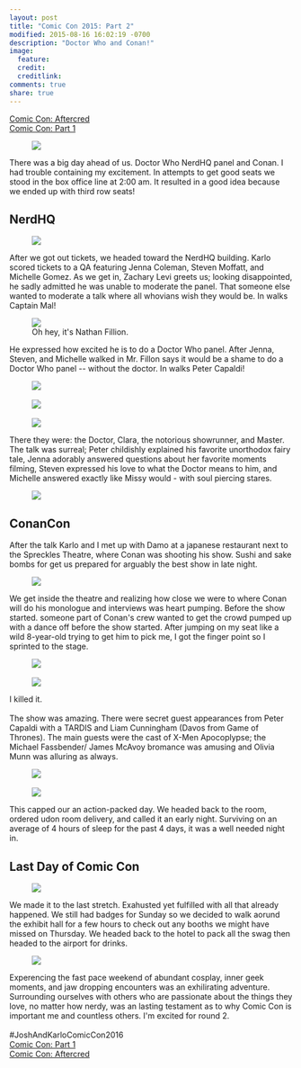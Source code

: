 ```yaml
---
layout: post
title: "Comic Con 2015: Part 2"
modified: 2015-08-16 16:02:19 -0700
description: "Doctor Who and Conan!"
image:
  feature: 
  credit: 
  creditlink: 
comments: true
share: true
---
```



<a href="/comic-con-2015-aftercred">Comic Con: Aftercred</a>
<br>
<a href="/comic-con-2015">Comic Con: Part 1</a>
<br>

<figure>
	<img src="/images/comiccon15/20.jpg">
</figure>
There was a big day ahead of us. Doctor Who NerdHQ panel and Conan. I had trouble containing my excitement. In attempts to get good seats we stood in the box office line at 2:00 am. It resulted in a good idea because we ended up with third row seats!

## NerdHQ
<figure>
	<img src="/images/comiccon15/16.png">
</figure>
After we got out tickets, we headed toward the NerdHQ building. Karlo scored tickets to a QA featuring Jenna Coleman, Steven Moffatt, and Michelle Gomez. As we get in, Zachary Levi greets us; looking disappointed, he sadly admitted he was unable to moderate the panel. That someone else wanted to moderate a talk where all whovians wish they would be. In walks Captain Mal!
<figure>
	<img src="/images/comiccon15/13.JPG">
	<figcaption>Oh hey, it's Nathan Fillion.</figcaption>
</figure>
He expressed how excited he is to do a Doctor Who panel. After Jenna, Steven, and Michelle walked in Mr. Fillon says it would be a shame to do a Doctor Who panel -- without the doctor. In walks Peter Capaldi!
<figure>
	<img src="/images/comiccon15/14.JPG">
	<br><br>
	<img src="/images/comiccon15/15.jpg">
	<br><br>
	<img src="/images/comiccon15/17.jpg">
</figure>
There they were: the Doctor, Clara, the notorious showrunner, and Master. The talk was surreal; Peter childishly explained his favorite unorthodox fairy tale, Jenna adorably answered questions about her favorite moments filming, Steven expressed his love to what the Doctor means to him, and Michelle answered exactly like Missy would - with soul piercing stares.
<figure>
	<img src="/images/comiccon15/18.jpg">
</figure>

## ConanCon
After the talk Karlo and I met up with Damo at a japanese restaurant next to the Spreckles Theatre, where Conan was shooting his show. Sushi and sake bombs for get us prepared for arguably the best show in late night. 
<figure>
	<img src="/images/comiccon15/19.jpg">
</figure>
We get inside the theatre and realizing how close we were to where Conan will do his monologue and interviews was heart pumping. Before the show started. someone part of Conan's crew wanted to get the crowd pumped up with a dance off before the show started. After jumping on my seat like a wild 8-year-old trying to get him to pick me, I got the finger point so I sprinted to the stage.
<figure>
	<img src="/images/comiccon15/21.jpg">
	<br><br>
	<img src="/images/comiccon15/22.jpg">
</figure>
I killed it.
<br><br>
The show was amazing. There were secret guest appearances from Peter Capaldi with a TARDIS and Liam Cunningham (Davos from Game of Thrones). The main guests were the cast of X-Men Apocoplypse; the Michael Fassbender/ James McAvoy bromance was amusing and Olivia Munn was alluring as always.
<figure>
	<img src="/images/comiccon15/23.jpg">
	<br><br>
	<img src="/images/comiccon15/24.jpg">
</figure>
This capped our an action-packed day. We headed back to the room, ordered udon room delivery, and called it an early night. Surviving on an average of 4 hours of sleep for the past 4 days, it was a well needed night in.

## Last Day of Comic Con
<figure>
	<img src="/images/comiccon15/25.jpg">
</figure>
We made it to the last stretch. Exahusted yet fulfilled with all that already happened. We still had badges for Sunday so we decided to walk aorund the exhibit hall for a few hours to check out any booths we might have missed on Thursday. We headed back to the hotel to pack all the swag then headed to the airport for drinks. 
<figure>
	<img src="/images/comiccon15/26.jpg">
</figure>
Experencing the fast pace weekend of abundant cosplay, inner geek moments, and jaw dropping encounters was an exhilirating adventure. Surrounding ourselves with others who are passionate about the things they love, no matter how nerdy, was an lasting testament as to why Comic Con is important me and countless others. I'm excited for round 2.
<br><br>
#JoshAndKarloComicCon2016

<br>
<a href="/comic-con-2015">Comic Con: Part 1</a>
<br>
<a href="/comic-con-2015-aftercred">Comic Con: Aftercred</a>



